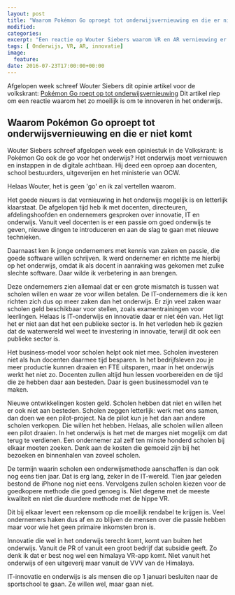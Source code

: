 ```yaml
---
layout: post
title: "Waarom Pokémon Go oproept tot onderwijsvernieuwing en die er niet komt"
modified:
categories:
excerpt: "Een reactie op Wouter Siebers waarom VR en AR vernieuwing er voorlopig niet komt"
tags: [ Onderwijs, VR, AR, innovatie]
image:
  feature:
date: 2016-07-23T17:00:00+00:00
---
```


Afgelopen week schreef Wouter Siebers dit opinie artikel voor de volkskrant:
[Pokémon Go roept op tot onderwijsvernieuwing](http://www.volkskrant.nl/opinie/pokemon-go-roept-op-tot-onderwijsvernieuwing~a4339768/)
Dit artikel riep om een reactie waarom het zo moeilijk is om te innoveren in het onderwijs.

## Waarom Pokémon Go oproept tot onderwijsvernieuwing en die er niet komt

Wouter Siebers schreef afgelopen week een opiniestuk in de Volkskrant: is Pokémon Go ook de go voor het onderwijs? Het onderwijs moet vernieuwen en instappen in de digitale achtbaan. Hij deed een oproep aan docenten, school bestuurders, uitgeverijen en het ministerie van OCW.

Helaas Wouter, het is geen 'go' en ik zal vertellen waarom.

Het goede nieuws is dat vernieuwing in het onderwijs mogelijk is en letterlijk klaarstaat. De afgelopen tijd heb ik met docenten, directeuren, afdelingshoofden en ondernemers gesproken over innovatie, IT en onderwijs. Vanuit veel docenten is er een passie om goed onderwijs te geven, nieuwe dingen te introduceren en aan de slag te gaan met nieuwe technieken.

Daarnaast ken ik jonge ondernemers met kennis van zaken en passie, die goede software willen schrijven. Ik werd ondernemer en richtte me hierbij op het onderwijs, omdat ik als docent in aanraking was gekomen met zulke slechte software. Daar wilde ik verbetering in aan brengen.

Deze ondernemers zien allemaal dat er een grote mismatch is tussen wat scholen willen en waar ze voor willen betalen. De IT-ondernemers die ik ken richten zich dus op meer zaken dan het onderwijs. Er zijn veel zaken waar scholen geld beschikbaar voor stellen, zoals examentrainingen voor leerlingen. Helaas is IT-onderwijs en innovatie daar er niet één van. Het ligt het er niet aan dat het een publieke sector is. In het verleden heb ik gezien dat de waterwereld wel weet te investering in innovatie, terwijl dit ook een publieke sector is.

Het business-model voor scholen helpt ook niet mee. Scholen investeren niet als hun docenten daarmee tijd besparen. In het bedrijfsleven zou je meer productie kunnen draaien en FTE uitsparen, maar in het onderwijs werkt het niet zo. Docenten zullen altijd hun lessen voorbereiden en de tijd die ze hebben daar aan besteden. Daar is geen businessmodel van te maken.

Nieuwe ontwikkelingen kosten geld. Scholen hebben dat niet en willen het er ook niet aan besteden. Scholen zeggen letterlijk: werk met ons samen, dan doen we een pilot-project. Na de pilot kun je het dan aan andere scholen verkopen. Die willen het hebben. Helaas, alle scholen willen alleen een pilot draaien. In het onderwijs is het met de marges niet mogelijk om dat terug te verdienen. Een ondernemer zal zelf ten minste honderd scholen bij elkaar moeten zoeken. Denk aan de kosten die gemoeid zijn bij het bezoeken en binnenhalen van zoveel scholen.

De termijn waarin scholen een onderwijsmethode aanschaffen is dan ook nog eens tien jaar. Dat is erg lang, zeker in de IT-wereld. Tien jaar geleden bestond de iPhone nog niet eens. Vervolgens zullen scholen kiezen voor de goedkopere methode die goed genoeg is. Niet degene met de meeste kwaliteit en niet die duurdere methode met de hippe VR.

Dit bij elkaar levert een rekensom op die moeilijk rendabel te krijgen is. Veel ondernemers haken dus af en zo blijven de mensen over die passie hebben maar voor wie het geen primaire inkomsten bron is.

Innovatie die wel in het onderwijs terecht komt, komt van buiten het onderwijs. Vanuit de PR of vanuit een groot bedrijf dat subsidie geeft. Zo denk ik dat er best nog wel een himalaya VR-app komt. Niet vanuit het onderwijs of een uitgeverij maar vanuit de VVV van de Himalaya.

IT-innovatie en onderwijs is als mensen die op 1 januari besluiten naar de sportschool te gaan. Ze willen wel, maar gaan niet.
